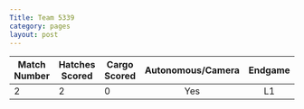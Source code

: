 ```yaml
---
Title: Team 5339
category: pages
layout: post
---
```

Match Number|Hatches Scored|Cargo Scored|Autonomous/Camera|Endgame |Notable Features|
------------|--------------|------------|:---------------:|:------:|----------------|
2           |2             |0           |Yes              |L1      |                |